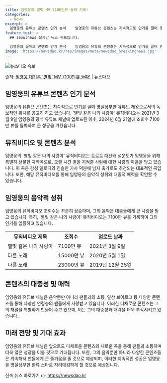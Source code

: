 ```yaml
---
title: 임영웅의 별빛 MV 7100만뷰 돌파 기록!
categories:
  - News
excerpt: >
  임영웅의 유튜브 콘텐츠 인기 분석    임영웅의 유튜브 콘텐츠는 지속적으로 인기를 끌며 명실상부한 유튜브 제…
feature_text: >
  ## seoulnews 실시간 뉴스 속보입니다.

  임영웅의 유튜브 콘텐츠 인기 분석    임영웅의 유튜브 콘텐츠는 지속적으로 인기를 끌며 명실상부한 유튜브 제…
image: 'https://newsdao.kr/res/images/meta/newsdao_breakingnews.jpg'
---
```


![뉴스다오 속보](https://newsdao.kr/res/images/meta/newsdao_breakingnews.jpg)

<p>출처: <a href="https://newsdao.kr/4403" rel="dofollow">임영웅 대기록 '별빛' MV 7100만뷰 돌파!</a> | 뉴스다오</p>

<h2 data-ke-size="size26">임영웅의 유튜브 콘텐츠 인기 분석</h2>
임영웅의 유튜브 콘텐츠는 지속적으로 인기를 끌며 명실상부한 유튜브 제왕으로서의 독보적인 위치를 공고히 하고 있습니다. '별빛 같은 나의 사랑아' 뮤직비디오는 2021년 3월 9일 임영웅의 공식 유튜브 채널에 업로드된 이후, 2024년 6월 21일에 조회수 7100만 뷰를 돌파하여 큰 성공을 거뒀습니다.

<h2 data-ke-size="size26">뮤직비디오 및 콘텐츠 분석</h2>
임영웅의 '별빛 같은 나의 사랑아' 뮤직비디오는 트로트 대선배 설운도가 임영웅을 위해 특별히 선물한 자작곡으로, 오랜 시간 곁을 지켜준 사람에 대한 사랑의 마음을 담고 있습니다. 이 곡은 감성 멜로디와 진솔한 가사 덕분에 남자 축가로도 추천되는 대표적인 곡입니다. 또한, 해당 뮤직비디오를 통해 임영웅의 음악적 성취와 대중적 매력을 확인할 수 있습니다.

<h2 data-ke-size="size26">임영웅의 음악적 성취</h2>
임영웅의 뮤직비디오 조회수는 꾸준히 상승하며, 그의 음악은 대중들에게 큰 사랑을 받고 있습니다. 특히, '별빛 같은 나의 사랑아' 뮤직비디오는 7100만 뷰를 기록하여 그의 인기를 입증하고 있습니다.

<table>
    <tr>
        <th>뮤직비디오 제목</th>
        <th>조회수</th>
        <th>업로드 날짜</th>
    </tr>
    <tr>
        <td>별빛 같은 나의 사랑아</td>
        <td>7100만 뷰</td>
        <td>2021년 3월 9일</td>
    </tr>
    <tr>
        <td>다른 노래</td>
        <td>15000만 뷰</td>
        <td>2020년 5월 1일</td>
    </tr>
    <tr>
        <td>다른 노래</td>
        <td>23000만 뷰</td>
        <td>2019년 12월 25일</td>
    </tr>
</table>

<h2 data-ke-size="size26">콘텐츠의 대중성 및 매력</h2>
임영웅의 유튜브 채널은 음악뿐만 아니라 팬들과의 소통, 일상 브이로그 등 다양한 콘텐츠를 통해 다양한 연령층의 팬들에게 사랑받고 있습니다. 이러한 다채로운 콘텐츠는 그의 채널을 특별하게 만들어 주고 있으며, 이는 그의 대중성과 매력을 더욱 부각시키고 있습니다.

<h2 data-ke-size="size26">미래 전망 및 기대 효과</h2>
임영웅의 유튜브 채널은 앞으로도 다채로운 콘텐츠와 새로운 곡을 통해 팬들과 소통하며 더욱 많은 성장을 이룰 것으로 기대됩니다. 또한, 그의 음악뿐만 아니라 다양한 콘텐츠들은 계속해서 팬들에게 큰 즐거움을 줄 것으로 예상되며, 이러한 지속적인 성공은 임영웅을 명실상부한 한류 스타로 자리매김하게 할 것으로 예상됩니다. 

신속 뉴스 바로가기 👉 <a href="https://newsdao.kr" rel="dofollow">https://newsdao.kr</a>


